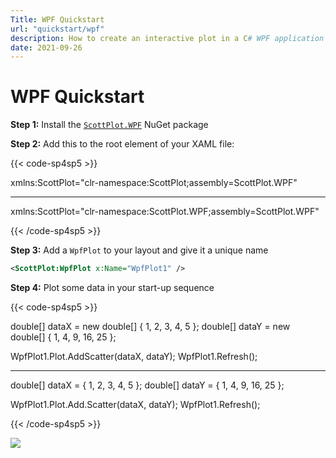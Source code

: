 ```yaml
---
Title: WPF Quickstart
url: "quickstart/wpf"
description: How to create an interactive plot in a C# WPF application
date: 2021-09-26
---
```


# WPF Quickstart

**Step 1:** Install the [`ScottPlot.WPF`](https://www.nuget.org/packages/ScottPlot.WPF) NuGet package

**Step 2:** Add this to the root element of your XAML file:

{{< code-sp4sp5 >}}

xmlns:ScottPlot="clr-namespace:ScottPlot;assembly=ScottPlot.WPF"

---

xmlns:ScottPlot="clr-namespace:ScottPlot.WPF;assembly=ScottPlot.WPF"

{{< /code-sp4sp5 >}}

**Step 3:** Add a `WpfPlot` to your layout and give it a unique name
```xml
<ScottPlot:WpfPlot x:Name="WpfPlot1" />
```

**Step 4:** Plot some data in your start-up sequence

{{< code-sp4sp5 >}}

double[] dataX = new double[] { 1, 2, 3, 4, 5 };
double[] dataY = new double[] { 1, 4, 9, 16, 25 };

WpfPlot1.Plot.AddScatter(dataX, dataY);
WpfPlot1.Refresh();

---

double[] dataX = { 1, 2, 3, 4, 5 };
double[] dataY = { 1, 4, 9, 16, 25 };

WpfPlot1.Plot.Add.Scatter(dataX, dataY);
WpfPlot1.Refresh();

{{< /code-sp4sp5 >}}

![](scottplot-quickstart-wpf.png)
